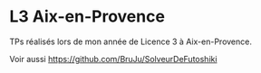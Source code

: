 # L3 Aix-en-Provence

TPs réalisés lors de mon année de Licence 3 à Aix-en-Provence.

Voir aussi https://github.com/BruJu/SolveurDeFutoshiki 


